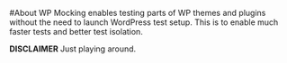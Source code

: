 #About
WP Mocking enables testing parts of WP themes and plugins without the need to launch WordPress test setup. 
This is to enable much faster tests and better test isolation.

**DISCLAIMER** Just playing around.